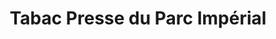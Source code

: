 ---
title: "Tabac Presse du Parc Impérial"
url: /nice/tabac-presse-du-parc-imperial/
shop: Zeitungen
---